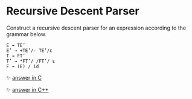 # Recursive Descent Parser
Construct a recursive descent parser for an expression according to the grammar below.

````
E → TE’
E’ → +TE’/- TE’/ε
T → FT’
T’ → *FT’/ /FT’/ ε
F → (E) / id
````

	
:sparkles: [answer in C](answer.c)

:sparkles: [answer in C++](answer.cpp)